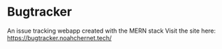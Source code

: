 # Bugtracker

An issue tracking webapp created with the MERN stack
Visit the site here: https://bugtracker.noahchernet.tech/

